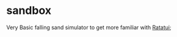 # sandbox
Very Basic falling sand simulator to get more familiar with [Ratatui](https://docs.rs/ratatui/latest/ratatui/index.html);
